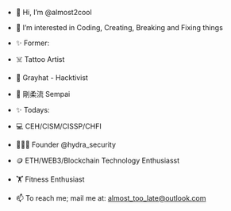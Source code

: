 - 👋 Hi, I’m @almost2cool

- 👀 I’m interested in Coding, Creating, Breaking and Fixing things

- ✨ Former:
- ☠️ Tattoo Artist
- 👤 Grayhat - Hacktivist
- 🥋 剛柔流 Sempai

- ✨ Todays:
- 💻 CEH/CISM/CISSP/CHFI
- 👨🏽‍💻 Founder @hydra_security
- 🪙 ETH/WEB3/Blockchain Technology Enthusiasst
- 🏋️ Fitness Enthusiast

- 📫 To reach me; mail me at: almost_too_late@outlook.com
 
<!---
almost2late/almost2late is a ✨ special ✨ repository because its `README.md` (this file) appears on your GitHub profile.
You can click the Preview link to take a look at your changes.
--->
